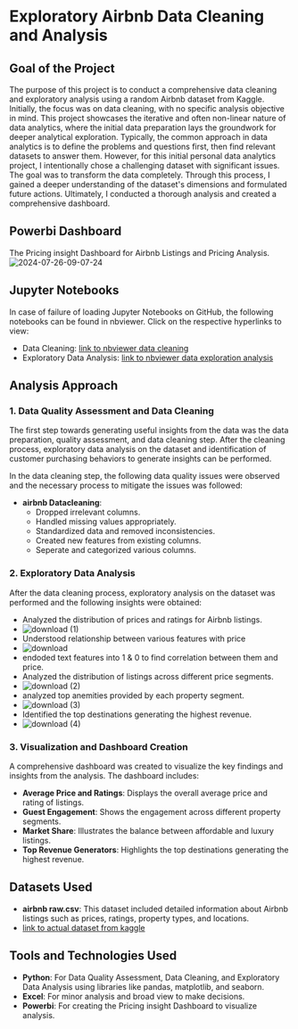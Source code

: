 # Exploratory Airbnb Data Cleaning and Analysis

## Goal of the Project
The purpose of this project is to conduct a comprehensive data cleaning and exploratory analysis using a random Airbnb dataset from Kaggle. Initially, the focus was on data cleaning, with no specific analysis objective in mind. This project showcases the iterative and often non-linear nature of data analytics, where the initial data preparation lays the groundwork for deeper analytical exploration. Typically, the common approach in data analytics is to define the problems and questions first, then find relevant datasets to answer them. However, for this initial personal data analytics project, I intentionally chose a challenging dataset with significant issues. The goal was to transform the data completely. Through this process, I gained a deeper understanding of the dataset's dimensions and formulated future actions. Ultimately, I conducted a thorough analysis and created a comprehensive dashboard.

## Powerbi Dashboard
The Pricing insight Dashboard for Airbnb Listings and Pricing Analysis.
![2024-07-26-09-07-24](https://github.com/user-attachments/assets/ab5ec900-5fbd-4b71-8503-449365062d8e)

## Jupyter Notebooks
In case of failure of loading Jupyter Notebooks on GitHub, the following notebooks can be found in nbviewer. Click on the respective hyperlinks to view:

- Data Cleaning: [link to nbviewer data cleaning](https://nbviewer.org/github/Rahulloriya/Airbnb-Data-analytics-project-/blob/main/3.Airbnb_Cleaned_2.ipynb)
- Exploratory Data Analysis: [link to nbviewer data exploration analysis](https://nbviewer.org/github/Rahulloriya/Airbnb-Data-analytics-project-/blob/main/4.Airbnb%20Exploration%20and%20analysis%20.ipynb)

## Analysis Approach
### 1. Data Quality Assessment and Data Cleaning
The first step towards generating useful insights from the data was the data preparation, quality assessment, and data cleaning step. After the cleaning process, exploratory data analysis on the dataset and identification of customer purchasing behaviors to generate insights can be performed.

In the data cleaning step, the following data quality issues were observed and the necessary process to mitigate the issues was followed:

- **airbnb Datacleaning**:
  - Dropped irrelevant columns.
  - Handled missing values appropriately.
  - Standardized data and removed inconsistencies.
  - Created new features from existing columns.
  - Seperate and categorized various columns.

### 2. Exploratory Data Analysis
After the data cleaning process, exploratory analysis on the dataset was performed and the following insights were obtained:

  - Analyzed the distribution of prices and ratings for Airbnb listings.
  - ![download (1)](https://github.com/user-attachments/assets/315d90a7-a2ae-4607-ab7c-b5758675ca54)
  - Understood relationship between various features with price
  - ![download](https://github.com/user-attachments/assets/b9207fdf-52e8-481b-b492-935963c54183)
  - endoded text features into 1 & 0 to find correlation between them and price.
  - Analyzed the distribution of listings across different price segments.
  - ![download (2)](https://github.com/user-attachments/assets/7264ac84-ed4d-403b-ba30-f53ce69727ab)
  - analyzed top anemities provided by each property segment.
  - ![download (3)](https://github.com/user-attachments/assets/a78754fb-e28c-4288-b591-e2a939e2bf48)
  - Identified the top destinations generating the highest revenue.
  - ![download (4)](https://github.com/user-attachments/assets/664c0635-01c5-4cbc-9794-2b381726bd10)

### 3. Visualization and Dashboard Creation
A comprehensive dashboard was created to visualize the key findings and insights from the analysis. The dashboard includes:

- **Average Price and Ratings**: Displays the overall average price and rating of listings.
- **Guest Engagement**: Shows the engagement across different property segments.
- **Market Share**: Illustrates the balance between affordable and luxury listings.
- **Top Revenue Generators**: Highlights the top destinations generating the highest revenue.

## Datasets Used
- **airbnb raw.csv**: This dataset included detailed information about Airbnb listings such as prices, ratings, property types, and locations.
- [link to actual dataset from kaggle](https://www.kaggle.com/datasets/ashishjangra27/airbnb-dataset)

## Tools and Technologies Used
- **Python**: For Data Quality Assessment, Data Cleaning, and Exploratory Data Analysis using libraries like pandas, matplotlib, and seaborn.
- **Excel**: For minor analysis and broad view to make decisions. 
- **Powerbi**: For creating the Pricing insight Dashboard to visualize analysis.
